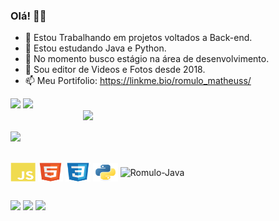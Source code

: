 ### Olá! 👋👋

- 🔭 Estou Trabalhando em projetos voltados a Back-end.
- 🌱 Estou estudando Java e Python.
- 💼 No momento busco estágio na área de desenvolvimento.
- 🎨 Sou editor de Videos e Fotos desde 2018.
- 📫 Meu Portifolio: https://linkme.bio/romulo_matheuss/

<div class="flex flex-wrap">
 <div justify="center"><img float="center" width="45%" float="center" src="https://github-readme-stats.vercel.app/api?username=Romulomdr&theme=vue-dark&hide_border=false&include_all_commits=false&count_private=false">
   <img width = "35.5%" src="https://github-readme-stats.vercel.app/api/top-langs/?username=Romulomdr&theme=vue-dark&hide_border=false&include_all_commits=false&count_private=false&layout=compact">
 </div>
</div> 

<div>
  <span>ㅤㅤㅤㅤㅤㅤㅤㅤㅤ</span><img width = "54%" src="https://github-readme-streak-stats.herokuapp.com/?user=Romulomdr&theme=vue-dark&hide_border=false">
</div>

[![](https://visitcount.itsvg.in/api?id=Romulomdr&icon=5&color=0)](https://visitcount.itsvg.in)

<div style="display: inline_block"><br>
  <img align="center" alt="Romulo-Js" height="30" width="40" src="https://raw.githubusercontent.com/devicons/devicon/master/icons/javascript/javascript-plain.svg">
  <img align="center" alt="Romulo-HTML" height="30" width="40" src="https://raw.githubusercontent.com/devicons/devicon/master/icons/html5/html5-original.svg">
  <img align="center" alt="Romulo-CSS" height="30" width="40" src="https://raw.githubusercontent.com/devicons/devicon/master/icons/css3/css3-original.svg">
  <img align="center" alt="Romulo-Python" height="30" width="40" src="https://raw.githubusercontent.com/devicons/devicon/master/icons/python/python-original.svg">
  <img align="center" alt="Romulo-Java" height="30" width="40" src="https://www.svgrepo.com/show/184143/java.svg">
</div>
</div>

  ##
 
<div> 
<div> 
  <a href="https://instagram.com/romulo_matheuss/" target="_blank"><img src="https://img.shields.io/badge/-Instagram-%23E4405F?style=for-the-badge&logo=instagram&logoColor=white" target="_blank"></a>
  <a href = "mailto:romulomatheus31@gmail.com"><img src="https://img.shields.io/badge/-Gmail-%23333?style=for-the-badge&logo=gmail&logoColor=white" target="_blank"></a>
  <a href="https://www.linkedin.com/in/romulo-dantas-4646ab192/" target="_blank"><img src="https://img.shields.io/badge/-LinkedIn-%230077B5?style=for-the-badge&logo=linkedin&logoColor=white" target="_blank"></a> 
 
 
</div>
